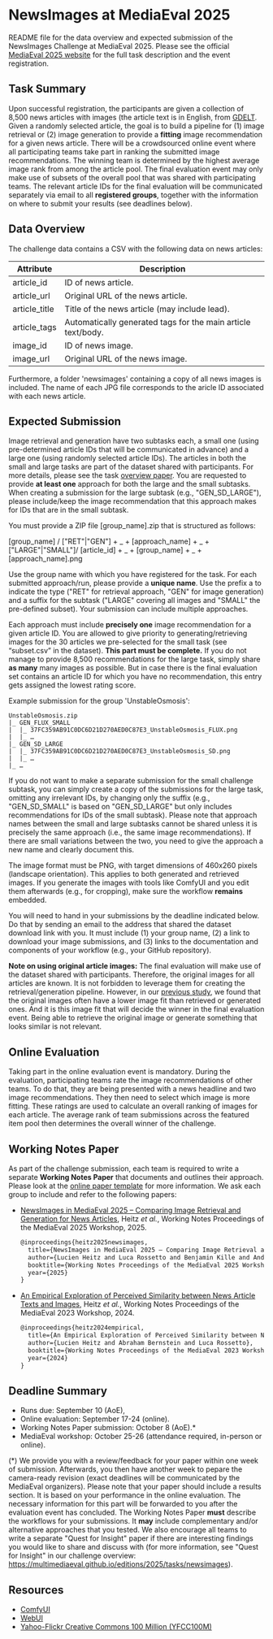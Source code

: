 # NewsImages at MediaEval 2025

README file for the data overview and expected submission of the NewsImages Challenge at MediaEval 2025.
Please see the official [MediaEval 2025 website](https://multimediaeval.github.io/editions/2025/tasks/newsimages) for the full task description and the event registration.

## Task Summary

Upon successful registration, the participants are given a collection of 8,500 news articles with images (the article text is in English, from [GDELT](https://www.gdeltproject.org).
Given a randomly selected article, the goal is to build a pipeline for (1) image retrieval or (2) image generation to provide a **fitting** image recommendation for a given news article.
There will be a crowdsourced online event where all participating teams take part in ranking the submitted image recommendations.
The winning team is determined by the highest average image rank from among the article pool.
The final evaluation event may only make use of subsets of the overall pool that was shared with participating teams.
The relevant article IDs for the final evaluation will be communicated separately via email to all **registered groups**, together with the information on where to submit your results (see deadlines below).

## Data Overview

The challenge data contains a CSV with the following data on news articles:

| Attribute | Description |
| - | - |
| article_id | ID of news article. |
| article_url | Original URL of the news article. |
| article_title | Title of the news article (may include lead). |
| article_tags | Automatically generated tags for the main article text/body. |
| image_id | ID of news image. |
| image_url | Original URL of the news image. |

Furthermore, a folder 'newsimages' containing a copy of all news images is included.
The name of each JPG file corresponds to the aricle ID associated with each news article.

## Expected Submission

Image retrieval and generation have two subtasks each, a small one (using pre-determined article IDs that will be communicated in advance) and a large one (using randomly selected article IDs).
The articles in both the small and large tasks are part of the dataset shared with participants.
For more details, please see the task [overview paper](https://github.com/Informfully/Challenges/blob/main/documents/newsimages_task_overview_paper.pdf).
You are requested to provide **at least one** approach for both the large and the small subtasks.
When creating a submission for the large subtask (e.g., "GEN_SD_LARGE"), please include/keep the image recommendation that this approach makes for IDs that are in the small subtask.

You must provide a ZIP file [group_name].zip that is structured as follows:

[group_name] / ["RET"|"GEN"] + _ + [approach_name] + _ + ["LARGE"|"SMALL"]/ [article_id] + _ + [group_name] + _ + [approach_name].png

Use the group name with which you have registered for the task.
For each submitted approach/run, please provide a **unique name**.
Use the prefix a to indicate the type ("RET" for retrieval approach, "GEN" for image generation) and a suffix for the subtask ("LARGE" covering all images and "SMALL" the pre-defined subset).
Your submission can include multiple approaches.

Each approach must include **precisely one** image recommendation for a given article ID.
You are allowed to give priority to generating/retrieving images for the 30 articles we pre-selected for the small task (see “subset.csv” in the dataset). **This part must be complete.**
If you do not manage to provide 8,500 recommendations for the large task, simply share **as many** many images as possible.
But in case there is the final evaluation set contains an article ID for which you have no recommendation, this entry gets assigned the lowest rating score.

Example submission for the group 'UnstableOsmosis':

    UnstableOsmosis.zip
	|_ GEN_FLUX_SMALL
	|  |_ 37FC359AB91C0DC6D21D270AED0C87E3_UnstableOsmosis_FLUX.png
	|  |_ …
	|_ GEN_SD_LARGE
	|  |_ 37FC359AB91C0DC6D21D270AED0C87E3_UnstableOsmosis_SD.png
	|  |_ …
	|_ …

If you do not want to make a separate submission for the small challenge subtask, you can simply create a copy of the submissions for the large task, omitting any irrelevant IDs, by changing only the suffix (e.g., "GEN_SD_SMALL" is based on "GEN_SD_LARGE" but only includes recommendations for IDs of the small subtask).
Please note that approach names between the small and large subtasks cannot be shared unless it is precisely the same approach (i.e., the same image recommendations).
If there are small variations between the two, you need to give the approach a new name and clearly document this.

The image format must be PNG, with target dimensions of 460x260 pixels (landscape orientation).
This applies to both generated and retrieved images.
If you generate the images with tools like ComfyUI and you edit them afterwards (e.g., for cropping), make sure the workflow **remains** embedded.

You will need to hand in your submissions by the deadline indicated below.
Do that by sending an email to the address that shared the dataset download link with you.
It must include (1) your group name, (2) a link to download your image submissions, and (3) links to the documentation and components of your workflow (e.g., your GitHub repository).

**Note on using original article images:**
The final evaluation will make use of the dataset shared with participants.
Therefore, the original images for all articles are known.
It is not forbidden to leverage them for creating the retrieval/generation pipeline.
However, in our [previous study](https://ceur-ws.org/Vol-3658/paper8.pdf), we found that the original images often have a lower image fit than retrieved or generated ones.
And it is this image fit that will decide the winner in the final evaluation event.
Being able to retrieve the original image or generate something that looks similar is not relevant.

## Online Evaluation

Taking part in the online evaluation event is mandatory.
During the evaluation, participating teams rate the image recommendations of other teams.
To do that, they are being presented with a news headline and two image recommendations.
They then need to select which image is more fitting.
These ratings are used to calculate an overall ranking of images for each article.
The average rank of team submissions across the featured item pool then determines the overall winner of the challenge.

## Working Notes Paper

As part of the challenge submission, each team is required to write a separate **Working Notes Paper** that documents and outlines their approach.
Please look at the [online paper template](https://drive.google.com/drive/folders/1DNhxIeACfsmg6rrdgQZ22BbRtYE8ioYI) for more information.
We ask each group to include and refer to the following papers:

- [NewsImages in MediaEval 2025 – Comparing Image Retrieval and Generation for News Articles](https://github.com/Informfully/Challenges/blob/main/documents/newsimages_task_overview_paper.pdf), Heitz *et al.*, Working Notes Proceedings of the MediaEval 2025 Workshop, 2025.

  ```tex
  @inproceedings{heitz2025newsimages,
    title={NewsImages in MediaEval 2025 – Comparing Image Retrieval and Generation for News Articles},
    author={Lucien Heitz and Luca Rossetto and Benjamin Kille and Andreas Lommatzsch and Mehdi Elahi and Duc-Tien Dang-Nguyen},
    booktitle={Working Notes Proceedings of the MediaEval 2025 Workshop},
    year={2025}
  }
  ```

- [An Empirical Exploration of Perceived Similarity between News Article Texts and Images](https://ceur-ws.org/Vol-3658/paper8.pdf), Heitz *et al.*, Working Notes Proceedings of the MediaEval 2023 Workshop, 2024.

  ```tex
  @inproceedings{heitz2024empirical,
    title={An Empirical Exploration of Perceived Similarity between News Article Texts and Images},
    author={Lucien Heitz and Abraham Bernstein and Luca Rossetto},
    booktitle={Working Notes Proceedings of the MediaEval 2023 Workshop},
    year={2024}
  }
  ```

## Deadline Summary

* Runs due: September 10 (AoE),
* Online evaluation: September 17-24 (online).
* Working Notes Paper submission: October 8 (AoE).*
* MediaEval workshop: October 25-26 (attendance required, in-person or online).

(*) We provide you with a review/feedback for your paper within one week of submission.
Afterwards, you then have another week to pepare the camera-ready revision (exact deadlines will be communicated by the MediaEval organizers).
Please note that your paper should include a results section.
It is based on your performance in the online evaluation.
The necessary information for this part will be forwarded to you after the evaluation event has concluded.
The Working Notes Paper **must** describe the workflows for your submissions.
It **may** include complementary and/or alternative approaches that you tested.
We also encourage all teams to write a separate "Quest for Insight" paper if there are interesting findings you would like to share and discuss with (for more information, see "Quest for Insight" in our challenge overview: <https://multimediaeval.github.io/editions/2025/tasks/newsimages>).

## Resources

* [ComfyUI](https://github.com/comfyanonymous/ComfyUI)
* [WebUI](https://github.com/AUTOMATIC1111/stable-diffusion-webui)
* [Yahoo-Flickr Creative Commons 100 Million (YFCC100M)](https://www.multimediacommons.org)
